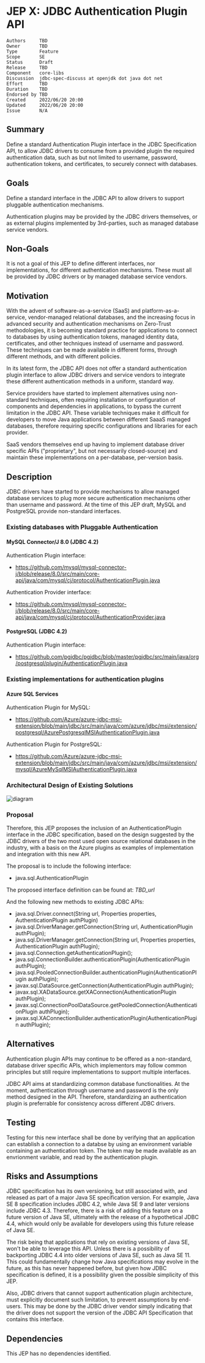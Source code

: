 # JEP X: JDBC Authentication Plugin API

```
Authors     TBD
Owner       TBD
Type        Feature
Scope       SE
Status      Draft 
Release     TBD
Component   core-libs
Discussion  jdbc-spec-discuss at openjdk dot java dot net 
Effort      TBD
Duration    TBD
Endorsed by TBD
Created     2022/06/20 20:00 
Updated     2022/06/20 20:00 
Issue       N/A
```

Summary
-------

Define a standard Authentication Plugin interface in the JDBC Specification API,
to allow JDBC drivers to consume from a provided plugin the required
authentication data, such as but not limited to username, password,
authentication tokens, and certificates, to securely connect with databases.

Goals
-----

Define a standard interface in the JDBC API to allow drivers to support
pluggable authentication mechanisms.

Authentication plugins may be provided by the JDBC drivers themselves, or as
external plugins implemented by 3rd-parties, such as managed database service
vendors.

Non-Goals
---------

It is not a goal of this JEP to define different interfaces, nor
implementations, for different authentication mechanisms. These must all be
provided by JDBC drivers or by managed database service vendors.

Motivation
----------

With the advent of software-as-a-service (SaaS) and platform-as-a-service,
vendor-managed relational databases, and the increasing focus in advanced
security and authentication mechanisms on Zero-Trust methodologies, it is
becoming standard practice for applications to connect to databases by using
authentication tokens, managed identity data, certificates, and other techniques
instead of username and password. These techniques can be made available in
different forms, through different methods, and with different policies.

In its latest form, the JDBC API does not offer a standard authentication plugin
interface to allow JDBC drivers and service vendors to integrate these different
authentication methods in a uniform, standard way.

Service providers have started to implement alternatives using non-standard
techniques, often requiring installation or configuration of components and
dependencies in applications, to bypass the current limitation in the JDBC API.
These variable techniques make it difficult for developers to move Java
applications between different SaaaS managed databases, therefore requiring
specific configurations and libraries for each provider.

SaaS vendors themselves end up having to implement database driver specific APIs
("proprietary", but not necessarily closed-source) and maintain these
implementations on a per-database, per-version basis.

Description
-----------

JDBC drivers have started to provide mechanisms to allow managed database
services to plug more secure authentication mechanisms other than username and
password. At the time of this JEP draft, MySQL and PostgreSQL provide
non-standard interfaces.

### Existing databases with Pluggable Authentication

#### **MySQL Connector/J 8.0 (JDBC 4.2)**

Authentication Plugin interface:

 * https://github.com/mysql/mysql-connector-j/blob/release/8.0/src/main/core-api/java/com/mysql/cj/protocol/AuthenticationPlugin.java

Authentication Provider interface:

 * https://github.com/mysql/mysql-connector-j/blob/release/8.0/src/main/core-api/java/com/mysql/cj/protocol/AuthenticationProvider.java 

#### **PostgreSQL (JDBC 4.2)**

Authentication Plugin interface:

 * https://github.com/pgjdbc/pgjdbc/blob/master/pgjdbc/src/main/java/org/postgresql/plugin/AuthenticationPlugin.java

### Existing implementations for authentication plugins

#### **Azure SQL Services**

Authentication Plugin for MySQL:

 * https://github.com/Azure/azure-jdbc-msi-extension/blob/main/jdbc/src/main/java/com/azure/jdbc/msi/extension/postgresql/AzurePostgresqlMSIAuthenticationPlugin.java

Authentication Plugin for PostgreSQL:

 * https://github.com/Azure/azure-jdbc-msi-extension/blob/main/jdbc/src/main/java/com/azure/jdbc/msi/extension/mysql/AzureMySqlMSIAuthenticationPlugin.java

### Architectural Design of Existing Solutions

![diagram](./jdbc-auth-design.png "JDBC Auth Design")

### Proposal

Therefore, this JEP proposes the inclusion of an AuthenticationPlugin interface
in the JDBC specification, based on the design suggested by the JDBC drivers of
the two most used open source relational databases in the industry, with a basis
on the Azure plugins as examples of implementation and integration with this new
API.

The proposal is to include the following interface:

 * java.sql.AuthenticationPlugin

The proposed interface definition can be found at: _TBD_url_

And the following new methods to existing JDBC APIs:

 * java.sql.Driver.connect(String url, Properties properties, AuthenticationPlugin authPlugin)
 * java.sql.DriverManager.getConnection(String url, AuthenticationPlugin authPlugin);
 * java.sql.DriverManager.getConnection(String url, Properties properties, AuthenticationPlugin authPlugin);
 * java.sql.Connection.getAuthenticationPlugin();
 * java.sql.ConnectionBuilder.authenticationPlugin(AuthenticationPlugin authPlugin);
 * java.sql.PooledConnectionBuilder.authenticationPlugin(AuthenticationPlugin authPlugin);
 * javax.sql.DataSource.getConnection(AuthenticationPlugin authPlugin);
 * javax.sql.XADataSource.getXAConnection(AuthenticationPlugin authPlugin);
 * javax.sql.ConnectionPoolDataSource.getPooledConnection(AuthenticationPlugin authPlugin);
 * javax.sql.XAConnectionBuilder.authenticationPlugin(AuthenticationPlugin authPlugin);

Alternatives
------------

Authentication plugin APIs may continue to be offered as a non-standard,
database driver specific APIs, which implementors may follow common principles
but still require implementations to support multiple interfaces.

JDBC API aims at standardizing common database functionalities. At the moment,
authentication through username and password is the only method designed in the
API. Therefore, standardizing an authentication plugin is preferrable for
consistency across different JDBC drivers.

Testing
-------

Testing for this new interface shall be done by verifying that an application
can establish a connection to a databse by using an environment variable
containing an authentication token. The token may be made available as an
envrionment variable, and read by the authentication plugin.

Risks and Assumptions
---------------------

JDBC specification has its own versioning, but still associated with, and
released as part of a major Java SE specification version. For example, Java SE
8 specification includes JDBC 4.2, while Java SE 9 and later versions include
JDBC 4.3. Therefore, there is a risk of adding this feature on a future version
of Java SE, ultimately with the release of a hypothetical JDBC 4.4, which would
only be available for developers using this future release of Java SE.

The risk being that applications that rely on existing versions of Java SE,
won't be able to leverage this API. Unless there is a possibility of backporting
JDBC 4.4 into older versions of Java SE, such as Java SE 11. This could
fundamentally change how Java specifications may evolve in the future, as this
has never happened before, but given how JDBC specification is defined, it is a
possibility given the possible simplicity of this JEP.

Also, JDBC drivers that cannot support authentication plugin architecture, must
explicitly document such limitation, to prevent assumptions by end-users. This
may be done by the JDBC driver vendor simply indicating that the driver does not
support the version of the JDBC API Specification that contains this interface.

Dependencies
------------

This JEP has no dependencies identified.
